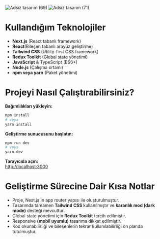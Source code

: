 ![Adsız tasarım (69)](https://github.com/user-attachments/assets/7136dcdc-3456-406e-af93-2d64c928ed04)
![Adsız tasarım (71)](https://github.com/user-attachments/assets/c296e864-1ec9-483a-8dd5-3f8ab2c5cf53)

# Kullandığım Teknolojiler

- **Next.js** (React tabanlı framework)
- **React**(Bileşen tabanlı arayüz geliştirme)
- **Tailwind CSS** (Utility-first CSS framework)
- **Redux Toolkit** (Global state yönetimi)
- **JavaScript** & TypeScript (ES6+)
- **Node.js** (Çalışma ortamı)
- **npm veya yarn** (Paket yönetimi)

# Projeyi Nasıl Çalıştırabilirsiniz?

**Bağımlılıkları yükleyin:**
```bash
npm install
# veya
yarn install
```

**Geliştirme sunucusunu başlatın:**
```bash
npm run dev
# veya
yarn dev
```

**Tarayıcıda açın:**  
[http://localhost:3000](http://localhost:3000)

# Geliştirme Sürecine Dair Kısa Notlar

- Proje, Next.js'in app router yapısı ile oluşturulmuştur.
- Tasarımda tamamen **Tailwind CSS** kullanılmıştır ve **karanlık mod (dark mode)** desteği mevcuttur.
- Global state yönetimi için **Redux Toolkit** tercih edilmiştir.
- Responsive **(mobil uyumlu)** tasarıma dikkat edilmiştir.
- Kod okunabilirliği ve bileşenlerin tekrar kullanılabilirliği ön planda tutulmuştur. 
